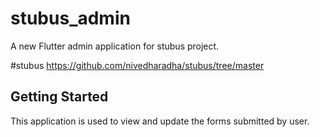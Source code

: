 # stubus_admin

A new Flutter admin application for stubus project.

#stubus
https://github.com/nivedharadha/stubus/tree/master

## Getting Started

This application is used to view and update the forms submitted by user.
